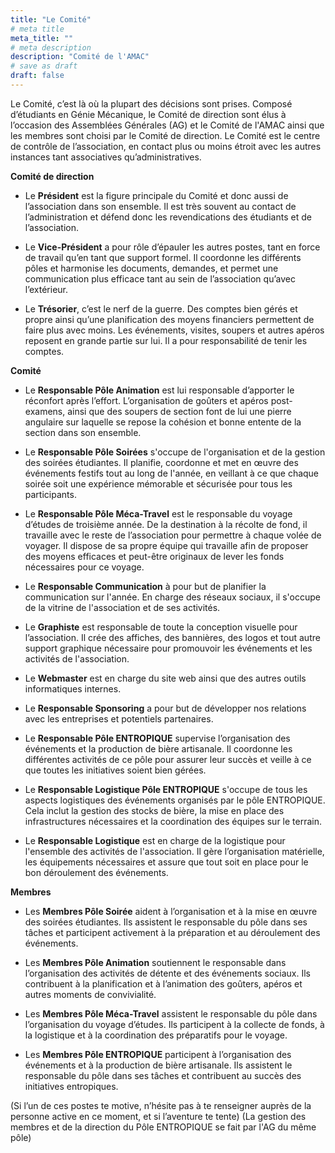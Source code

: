 ```yaml
---
title: "Le Comité"
# meta title
meta_title: ""
# meta description
description: "Comité de l'AMAC"
# save as draft
draft: false    
---
```


Le Comité, c’est là où la plupart des décisions sont prises. Composé d’étudiants en Génie Mécanique, le Comité de direction sont élus à l’occasion des Assemblées Générales (AG) et le Comité de l'AMAC ainsi que les membres sont choisi par le Comité de direction. Le Comité est le centre de contrôle de l’association, en contact plus ou moins étroit avec les autres instances tant associatives qu’administratives.

**Comité de direction**

- Le **Président** est la figure principale du Comité et donc aussi de l’association dans son ensemble. Il est très souvent au contact de l’administration et défend donc les revendications des étudiants et de l’association.

- Le **Vice-Président** a pour rôle d’épauler les autres postes, tant en force de travail qu’en tant que support formel. Il coordonne les différents pôles et harmonise les documents, demandes, et permet une communication plus efficace tant au sein de l’association qu’avec l’extérieur.

- Le **Trésorier**, c’est le nerf de la guerre. Des comptes bien gérés et propre ainsi qu’une planification des moyens financiers permettent de faire plus avec moins. Les événements, visites, soupers et autres apéros reposent en grande partie sur lui. Il a pour responsabilité de tenir les comptes.

**Comité**

- Le **Responsable Pôle Animation** est lui responsable d’apporter le réconfort après l’effort. L’organisation de goûters et apéros post-examens, ainsi que des soupers de section font de lui une pierre angulaire sur laquelle se repose la cohésion et bonne entente de la section dans son ensemble.

- Le **Responsable Pôle Soirées** s'occupe de l'organisation et de la gestion des soirées étudiantes. Il planifie, coordonne et met en œuvre des événements festifs tout au long de l'année, en veillant à ce que chaque soirée soit une expérience mémorable et sécurisée pour tous les participants.

- Le **Responsable Pôle Méca-Travel** est le responsable du voyage d’études de troisième année. De la destination à la récolte de fond, il travaille avec le reste de l’association pour permettre à chaque volée de voyager. Il dispose de sa propre équipe qui travaille afin de proposer des moyens efficaces et peut-être originaux de lever les fonds nécessaires pour ce voyage.

- Le **Responsable Communication** à pour but de planifier la communication sur l'année. En charge des réseaux sociaux, il s'occupe de la vitrine de l'association et de ses activités.

- Le **Graphiste** est responsable de toute la conception visuelle pour l’association. Il crée des affiches, des bannières, des logos et tout autre support graphique nécessaire pour promouvoir les événements et les activités de l'association.
  
- Le **Webmaster** est en charge du site web ainsi que des autres outils informatiques internes.

- Le **Responsable Sponsoring** a pour but de développer nos relations avec les entreprises et potentiels partenaires.
  
- Le **Responsable Pôle ENTROPIQUE** supervise l’organisation des événements et la production de bière artisanale. Il coordonne les différentes activités de ce pôle pour assurer leur succès et veille à ce que toutes les initiatives soient bien gérées.
  
- Le **Responsable Logistique Pôle ENTROPIQUE** s'occupe de tous les aspects logistiques des événements organisés par le pôle ENTROPIQUE. Cela inclut la gestion des stocks de bière, la mise en place des infrastructures nécessaires et la coordination des équipes sur le terrain.

- Le **Responsable Logistique** est en charge de la logistique pour l'ensemble des activités de l'association. Il gère l’organisation matérielle, les équipements nécessaires et assure que tout soit en place pour le bon déroulement des événements.

**Membres**

- Les **Membres Pôle Soirée** aident à l’organisation et à la mise en œuvre des soirées étudiantes. Ils assistent le responsable du pôle dans ses tâches et participent activement à la préparation et au déroulement des événements.

- Les **Membres Pôle Animation** soutiennent le responsable dans l’organisation des activités de détente et des événements sociaux. Ils contribuent à la planification et à l’animation des goûters, apéros et autres moments de convivialité.

- Les **Membres Pôle Méca-Travel** assistent le responsable du pôle dans l’organisation du voyage d’études. Ils participent à la collecte de fonds, à la logistique et à la coordination des préparatifs pour le voyage.

- Les **Membres Pôle ENTROPIQUE** participent à l’organisation des événements et à la production de bière artisanale. Ils assistent le responsable du pôle dans ses tâches et contribuent au succès des initiatives entropiques.


(Si l’un de ces postes te motive, n’hésite pas à te renseigner auprès de la personne active en ce moment, et si l’aventure te tente)
(La gestion des membres et de la direction du Pôle ENTROPIQUE se fait par l'AG du même pôle)
